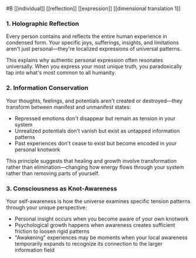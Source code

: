  #B  [[individual]] [[reflection]] [[expression]] [[dimensional translation 1]]

### 1. Holographic Reflection

Every person contains and reflects the entire human experience in condensed form. Your specific joys, sufferings, insights, and limitations aren't just personal—they're localized expressions of universal patterns.

This explains why authentic personal expression often resonates universally. When you express your most unique truth, you paradoxically tap into what's most common to all humanity.

### 2. Information Conservation

Your thoughts, feelings, and potentials aren't created or destroyed—they transform between manifest and unmanifest states:

- Repressed emotions don't disappear but remain as tension in your system
- Unrealized potentials don't vanish but exist as untapped information patterns
- Past experiences don't cease to exist but become encoded in your personal knotwork

This principle suggests that healing and growth involve transformation rather than elimination—changing how energy flows through your system rather than removing parts of yourself.

### 3. Consciousness as Knot-Awareness

Your self-awareness is how the universe examines specific tension patterns through your unique perspective:

- Personal insight occurs when you become aware of your own knotwork
- Psychological growth happens when awareness creates sufficient friction to loosen rigid patterns
- "Awakening" experiences may be moments when your local awareness temporarily expands to recognize its connection to the larger information field